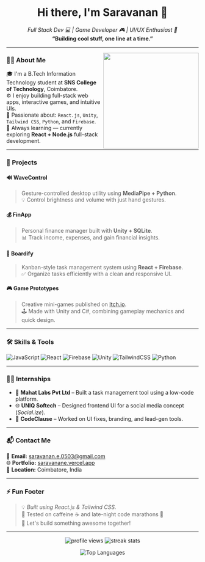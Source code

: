 <h1 align="center">Hi there, I'm Saravanan 👋</h1>
<p align="center">
  <i>Full Stack Dev 💻 | Game Developer 🎮 | UI/UX Enthusiast 🎨</i><br/>
  <b>“Building cool stuff, one line at a time.”</b>
</p>

---

<img align="right" src="https://media.giphy.com/media/qgQUggAC3Pfv687qPC/giphy.gif" width="250"/>

### 👨‍💻 About Me

🎓 I'm a B.Tech Information Technology student at **SNS College of Technology**, Coimbatore.  
⚙️ I enjoy building full-stack web apps, interactive games, and intuitive UIs.  
🎯 Passionate about: `React.js`, `Unity`, `Tailwind CSS`, `Python`, and `Firebase`.  
🧠 Always learning — currently exploring **React + Node.js** full-stack development.

---

### 🚀 Projects

#### 🔊 WaveControl
> Gesture-controlled desktop utility using **MediaPipe + Python**.  
> 💡 Control brightness and volume with just hand gestures.

#### 💰 FinApp
> Personal finance manager built with **Unity + SQLite**.  
> 📊 Track income, expenses, and gain financial insights.

#### 🧠 Boardify
> Kanban-style task management system using **React + Firebase**.  
> ✅ Organize tasks efficiently with a clean and responsive UI.

#### 🎮 Game Prototypes
> Creative mini-games published on [Itch.io](https://noah03.itch.io/).  
> 🕹️ Made with Unity and C#, combining gameplay mechanics and quick design.

---

### 🛠️ Skills & Tools

![JavaScript](https://img.shields.io/badge/JavaScript-F7DF1E?logo=javascript&logoColor=black&style=for-the-badge)
![React](https://img.shields.io/badge/React-20232A?logo=react&logoColor=61DAFB&style=for-the-badge)
![Firebase](https://img.shields.io/badge/Firebase-ffca28?logo=firebase&logoColor=black&style=for-the-badge)
![Unity](https://img.shields.io/badge/Unity-100000?logo=unity&logoColor=white&style=flat)
![TailwindCSS](https://img.shields.io/badge/Tailwind_CSS-38B2AC?logo=tailwind-css&logoColor=white&style=for-the-badge)
![Python](https://img.shields.io/badge/Python-3776AB?logo=python&logoColor=white&style=for-the-badge)

---

### 🧑‍💼 Internships

- 🏢 **Mahat Labs Pvt Ltd** – Built a task management tool using a low-code platform.  
- 🌐 **UNIQ Softech** – Designed frontend UI for a social media concept (*Social.ize*).  
- 🔧 **CodeClause** – Worked on UI fixes, branding, and lead-gen tools.

---

### 📬 Contact Me

📧 **Email:** [saravanan.e.0503@gmail.com](mailto:saravanan.e.0503@gmail.com)  
🌐 **Portfolio:** [saravanane.vercel.app](https://saravanane.vercel.app)  
📍 **Location:** Coimbatore, India

---

### ⚡ Fun Footer  
> 💡 *Built using React.js & Tailwind CSS.*  
> 🧪 Tested on caffeine ☕ and late-night code marathons 🌙  
> 🚀 Let's build something awesome together!

---

<p align="center">
  <img src="https://komarev.com/ghpvc/?username=Saravanan-e-2003&style=flat-square&color=brightgreen" alt="profile views"/>
  <img src="https://github-readme-streak-stats.herokuapp.com/?user=Saravanan-e-2003&theme=tokyonight" alt="streak stats"/>
</p>

<p align="center">
  <img src="https://github-readme-stats.vercel.app/api/top-langs/?username=Saravanan-e-2003&layout=compact&theme=radical" alt="Top Languages"/>
</p>
